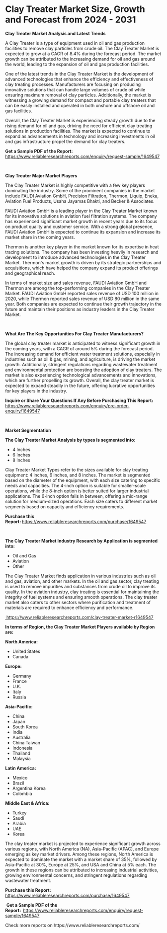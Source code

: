 <p><h1>Clay Treater Market Size, Growth and Forecast from 2024 - 2031</h1></p><p><strong>Clay Treater Market Analysis and Latest Trends</strong></p>
<p><p>A Clay Treater is a type of equipment used in oil and gas production facilities to remove clay particles from crude oil. The Clay Treater Market is expected to grow at a CAGR of 8.4% during the forecast period. The market growth can be attributed to the increasing demand for oil and gas around the world, leading to the expansion of oil and gas production facilities. </p><p>One of the latest trends in the Clay Treater Market is the development of advanced technologies that enhance the efficiency and effectiveness of clay treating processes. Manufacturers are focusing on producing innovative solutions that can handle large volumes of crude oil while ensuring maximum removal of clay particles. Additionally, the market is witnessing a growing demand for compact and portable clay treaters that can be easily installed and operated in both onshore and offshore oil and gas facilities.</p><p>Overall, the Clay Treater Market is experiencing steady growth due to the rising demand for oil and gas, driving the need for efficient clay treating solutions in production facilities. The market is expected to continue to expand as advancements in technology and increasing investments in oil and gas infrastructure propel the demand for clay treaters.</p></p>
<p><strong>Get a Sample PDF of the Report:&nbsp;</strong> <a href="https://www.reliableresearchreports.com/enquiry/request-sample/1649547">https://www.reliableresearchreports.com/enquiry/request-sample/1649547</a></p>
<p>&nbsp;</p>
<p><strong>Clay Treater Major Market Players</strong></p>
<p><p>The Clay Treater Market is highly competitive with a few key players dominating the industry. Some of the prominent companies in the market include FAUDI Aviation GmbH, Precision Filtration, Thermon, Liquip, Eneka, Aviation Fuel Products, Usaha Jayamas Bhakti, and Becker & Associates.</p><p>FAUDI Aviation GmbH is a leading player in the Clay Treater Market known for its innovative solutions in aviation fuel filtration systems. The company has experienced significant market growth in recent years due to its focus on product quality and customer service. With a strong global presence, FAUDI Aviation GmbH is expected to continue its expansion and increase its market share in the coming years.</p><p>Thermon is another key player in the market known for its expertise in heat tracing solutions. The company has been investing heavily in research and development to introduce advanced technologies in the Clay Treater Market. Thermon's market growth is driven by its strategic partnerships and acquisitions, which have helped the company expand its product offerings and geographical reach.</p><p>In terms of market size and sales revenue, FAUDI Aviation GmbH and Thermon are among the top-performing companies in the Clay Treater Market. FAUDI Aviation GmbH reported sales revenue of USD 100 million in 2020, while Thermon reported sales revenue of USD 80 million in the same year. Both companies are expected to continue their growth trajectory in the future and maintain their positions as industry leaders in the Clay Treater Market.</p></p>
<p>&nbsp;</p>
<p><strong>What Are The Key Opportunities For Clay Treater Manufacturers?</strong></p>
<p><p>The global clay treater market is anticipated to witness significant growth in the coming years, with a CAGR of around 5% during the forecast period. The increasing demand for efficient water treatment solutions, especially in industries such as oil & gas, mining, and agriculture, is driving the market growth. Additionally, stringent regulations regarding wastewater treatment and environmental protection are boosting the adoption of clay treaters. The market is also experiencing technological advancements and innovations, which are further propelling its growth. Overall, the clay treater market is expected to expand steadily in the future, offering lucrative opportunities for key players in the industry.</p></p>
<p><strong>Inquire or Share Your Questions If Any Before Purchasing This Report:</strong> <a href="https://www.reliableresearchreports.com/enquiry/pre-order-enquiry/1649547">https://www.reliableresearchreports.com/enquiry/pre-order-enquiry/1649547</a></p>
<p>&nbsp;</p>
<p><strong>Market Segmentation</strong></p>
<p><strong>The Clay Treater Market Analysis by types is segmented into:</strong></p>
<p><ul><li>4 Inches</li><li>6 Inches</li><li>8 Inches</li></ul></p>
<p><p>Clay Treater Market Types refer to the sizes available for clay treating equipment: 4 inches, 6 inches, and 8 inches. The market is segmented based on the diameter of the equipment, with each size catering to specific needs and capacities. The 4-inch option is suitable for smaller-scale operations, while the 8-inch option is better suited for larger industrial applications. The 6-inch option falls in between, offering a mid-range solution for medium-sized operations. Each size caters to different market segments based on capacity and efficiency requirements.</p></p>
<p><strong>Purchase this Report:&nbsp;</strong><a href="https://www.reliableresearchreports.com/purchase/1649547">https://www.reliableresearchreports.com/purchase/1649547</a></p>
<p>&nbsp;</p>
<p><strong>The Clay Treater Market Industry Research by Application is segmented into:</strong></p>
<p><ul><li>Oil and Gas</li><li>Aviation</li><li>Other</li></ul></p>
<p><p>The Clay Treater Market finds application in various industries such as oil and gas, aviation, and other markets. In the oil and gas sector, clay treating is used to remove impurities and substances from crude oil to improve its quality. In the aviation industry, clay treating is essential for maintaining the integrity of fuel systems and ensuring smooth operations. The clay treater market also caters to other sectors where purification and treatment of materials are required to enhance efficiency and performance.</p></p>
<p><a href="https://www.reliableresearchreports.com/clay-treater-market-r1649547">&nbsp;https://www.reliableresearchreports.com/clay-treater-market-r1649547</a></p>
<p><strong>In terms of Region, the Clay Treater Market Players available by Region are:</strong></p>
<p>
    <p> <strong> North America: </strong>
        <ul>
            <li>United States</li>
            <li>Canada</li>
        </ul>
        </p> 
    <p> <strong> Europe: </strong>
        <ul>
            <li>Germany</li>
            <li>France</li>
            <li>U.K.</li>
            <li>Italy</li>
            <li>Russia</li>
        </ul>
        </p> 
    <p> <strong> Asia-Pacific: </strong>
        <ul>
            <li>China</li>
            <li>Japan</li>
            <li>South Korea</li>
            <li>India</li>
            <li>Australia</li>
            <li>China Taiwan</li>
            <li>Indonesia</li>
            <li>Thailand</li>
            <li>Malaysia</li>
        </ul>
        </p> 
    <p> <strong> Latin America: </strong>
        <ul>
            <li>Mexico</li>
            <li>Brazil</li>
            <li>Argentina Korea</li>
            <li>Colombia</li>
        </ul>
        </p> 
    <p> <strong> Middle East & Africa: </strong>
        <ul>
            <li>Turkey</li>
            <li>Saudi</li>
            <li>Arabia</li>
            <li>UAE</li>
            <li>Korea</li>
        </ul>
    </p>
    </p>
<p><p>The clay treater market is projected to experience significant growth across various regions, with North America (NA), Asia-Pacific (APAC), and Europe emerging as key market drivers. Among these regions, North America is expected to dominate the market with a market share of 35%, followed by Asia-Pacific at 30%, Europe at 25%, and USA and China at 5% each. The growth in these regions can be attributed to increasing industrial activities, growing environmental concerns, and stringent regulations regarding wastewater treatment.</p></p>
<p><strong>Purchase this Report: </strong><a href="https://www.reliableresearchreports.com/purchase/1649547">https://www.reliableresearchreports.com/purchase/1649547</a></p>
<p>&nbsp;<strong>Get a Sample PDF of the Report:&nbsp;&nbsp;</strong><a href="https://www.reliableresearchreports.com/enquiry/request-sample/1649547">https://www.reliableresearchreports.com/enquiry/request-sample/1649547</a></p>
<p><strong></strong></p>
<p>Check more reports on https://www.reliableresearchreports.com/</p>